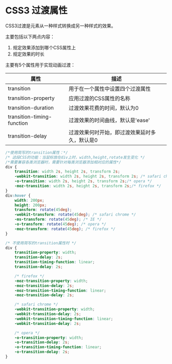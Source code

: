 # CSS3 过渡属性

CSS3过渡是元素从一种样式转换成另一种样式的效果。

主要包括以下两点内容：

1. 规定效果添加到哪个CSS属性上
2. 规定效果的时长



主要有5个属性用于实现动画过渡：

| 属性                       | 描述                                          |
| -------------------------- | --------------------------------------------- |
| transition                 | 用于在一个属性中设置四个过渡属性              |
| transition-property        | 应用过渡的CSS属性的名称                       |
| transition-duration        | 过渡效果花费的时间，默认为0                   |
| transition-timing-function | 过渡效果的时间曲线，默认是'ease'              |
| transition-delay           | 过渡效果何时开始，即过渡效果延时多久，默认是0 |



```css
/*使用简写的transition属性：*/
/* 这段CSS的功能：当鼠标放在div上时，width,height,rotate发生变化 */
/*需要兼容各类浏览器时，需要针对每类浏览器添加相对应的属性*/
div {
    transition: width 2s, height 2s, transform 2s;
    -webkit-transition: width 2s, height 2s, transform 2s; /* safari chrome */
    -o-transition: width 2s, height 2s, transform 2s;/* opera */
    -moz-transition: width 2s, height 2s, transform 2s;/* firefox */
}
div:hover {
    width: 200px;
    height: 200px;
    transform: rotate(45deg);
    -webkit-transform: rotate(45deg); /* safari chrome */
    -ms-transform: rotate(45deg); /* IE */
    -o-transform: rotate(45deg); /* opera */
    -moz-transform: rotate(45deg); /* firefox */
}
```



```css
/* 不使用简写的transition属性时 */
div {
    transition-property: width;
    transition-delay: 2s;
    transition-timing-function: linear;
    transition-delay: 2s;

    /* firefox */
    -moz-transition-property: width;
    -moz-transition-delay: 2s;
    -moz-transition-timing-function: linear;
    -moz-transition-delay: 2s;

    /* safari chrome */
    -webkit-transition-property: width;
    -webkit-transition-delay: 2s;
    -webkit-transition-timing-function: linear;
    -webkit-transition-delay: 2s;

    /* opera */
    -o-transition-property: width;
    -o-transition-delay: 2s;
    -o-transition-timing-function: linear;
    -o-transition-delay: 2s;
}
```




